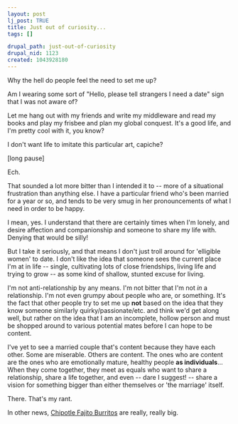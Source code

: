 ```yaml
--- 
layout: post
lj_post: TRUE
title: Just out of curiosity...
tags: []

drupal_path: just-out-of-curiosity
drupal_nid: 1123
created: 1043928180
---
```

Why the hell do people feel the need to set me up?

Am I wearing some sort of "Hello, please tell strangers I need a date" sign that I was not aware of?

Let me hang out with my friends and write my middleware and read my books and play my frisbee and plan my global conquest. It's a good life, and I'm pretty cool with it, you know?

I don't want life to imitate this particular art, capiche?

[long pause]

Ech.

That sounded a lot more bitter than I intended it to -- more of a situational frustration than anything else. I have a particular friend who's been married for a year or so, and tends to be very smug in her pronouncements of what I need in order to be happy.

I mean, yes. I understand that there are certainly times when I'm lonely, and desire affection and companionship and someone to share my life with. Denying that would be silly!

But I take it seriously, and that means I don't just troll around for 'elligible women' to date. I don't like the idea that someone sees the current place I'm at in life -- single, cultivating lots of close friendships, living life and trying to grow -- as some kind of shallow, stunted excuse for living.

I'm not anti-relationship by any means. I'm not bitter that I'm not *in* a relationship. I'm not even grumpy about people who are, or something. It's the fact that other people try to set me up <b>not</b> based on the idea that they know someone similarly quirky/passionate/etc. and think we'd get along well, but rather on the idea that I am an incomplete, hollow person and must be shopped around to various potential mates before I can hope to be content.

I've yet to see a married couple that's content because they have each other. Some are miserable. Others are content. The ones who are content are the ones who are emotionally mature, healthy people <b>as individuals</b>... When they come together, they meet as equals who want to share a relationship, share a life together, and even -- dare I suggest! -- share a vision for something bigger than either themselves or 'the marriage' itself.

There. That's my rant.

In other news, <a href="http://www.chipotle.com" target="_blank">Chipotle Fajito Burritos</a> are really, really big.
